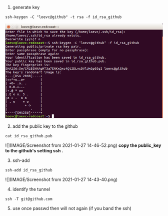 1. generate key 
```
ssh-keygen -C "loevc@github" -t rsa -f id_rsa_github
```
![generate key](IMAGE/Screenshot%20from%202021-01-27%2014-43-18.png)

2. add the public key to the github  
```
cat id_rsa_github.pub
```
![](IMAGE/Screenshot from 2021-01-27 14-46-52.png)
**copy the public_key to the github's setting ssh .**

3. ssh-add
```
ssh-add id_rsa_github
```
![](IMAGE/Screenshot from 2021-01-27 14-43-40.png)

4. identify the tunnel
```
ssh -T git@github.com
```

5. use once passwd then will not again (if you band the ssh)


